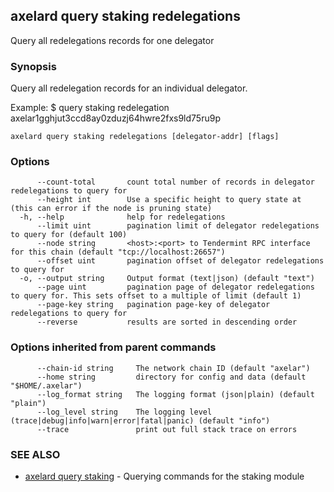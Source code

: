 ## axelard query staking redelegations

Query all redelegations records for one delegator

### Synopsis

Query all redelegation records for an individual delegator.

Example:
$ <appd> query staking redelegation axelar1gghjut3ccd8ay0zduzj64hwre2fxs9ld75ru9p

```
axelard query staking redelegations [delegator-addr] [flags]
```

### Options

```
      --count-total       count total number of records in delegator redelegations to query for
      --height int        Use a specific height to query state at (this can error if the node is pruning state)
  -h, --help              help for redelegations
      --limit uint        pagination limit of delegator redelegations to query for (default 100)
      --node string       <host>:<port> to Tendermint RPC interface for this chain (default "tcp://localhost:26657")
      --offset uint       pagination offset of delegator redelegations to query for
  -o, --output string     Output format (text|json) (default "text")
      --page uint         pagination page of delegator redelegations to query for. This sets offset to a multiple of limit (default 1)
      --page-key string   pagination page-key of delegator redelegations to query for
      --reverse           results are sorted in descending order
```

### Options inherited from parent commands

```
      --chain-id string     The network chain ID (default "axelar")
      --home string         directory for config and data (default "$HOME/.axelar")
      --log_format string   The logging format (json|plain) (default "plain")
      --log_level string    The logging level (trace|debug|info|warn|error|fatal|panic) (default "info")
      --trace               print out full stack trace on errors
```

### SEE ALSO

- [axelard query staking](axelard_query_staking.md)	 - Querying commands for the staking module
